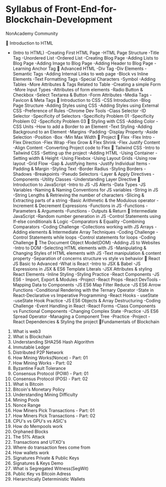 # Syllabus of Front-End-for-Blockchain-Development
NonAcademy Community

🎯​ Introduction to HTML
- (Intro to HTML)
-Creating First HTML Page
-HTML Page Structure
-Title Tag
-Unordered List
-Ordered List
-Creating Blog Page
-Adding Lists to Blog Page
-Adding Image to Blog Page
-Adding Header to Blog Page
-Learning Anchor Tag
🎯​ Advanced HTML
-Div Tag
-Div Elements
-Semantic Tags
-Adding Internal Links to web page
-Block vs Inline Elements
-Text Formatting Tags
-Special Characters
-Symbol
-Adding Tables
-More Attributes & Tags Related to Table
-Creating a simple Form
-More Input Types
-Attributes of form elements
-Radio Button & Checkbox
-Select Textarea & Button
-Form Attributes
-Media Tags
-Favicon & Meta Tags
🎯​ Introduction to CSS
-CSS Introduction
-Blog Page Structure
-Adding Styles using CSS
-Adding Styles using External CSS
-Preference of Rules
-Chrome Dev Tools
-Class Selector
-ID Selector
-Specificity of Selectors
-Specificity Problem 01
-Specificity Problem 02
-Specificity Problem 03
🎯​ Styling with CSS
-Adding Color
-CSS Units
-How to add a Border to an Element
-Text Styling
-Adding Background to an Element
-Margins
-Padding
-Display Property
-Aside Selection
-Position
-Box
-Min Max Width
🎯​ Project
🎯​ Flex
-Flex Intro
-Flex Direction
-Flex Wrap
-Flex Grow & Flex Shrink
-Flex Justify Content
-Align Content
-Converting Project code to Flex
🎯​ Tailwind CSS
-Intro to Tailwind CSS
-Setting up the project
-Adding HTML
-Using Container
-Setting width & Height
-Using Flexbox
-Using Layout Grids
-Using row layout
-Grid Flow
-Gap & Justifying Items
-Justify Individual Items
-Padding & Margin
-Styling Text
-Border Radius
-Styling Borders
-Shadows
-Breakpoints
-Pseudo Selectors
-Layer & Apply Directives
-Components
-Utility Classes
-Understanding Layer Directive
🎯​ Introduction to JavaScript
-Intro to JS
-JS Alerts
-Data Types
-JS Variables
-Naming & Naming Conventions for JS variables
-String in JS
-String Lengths & Retrieving the number of characters
-Slicing & Extracting parts of a string
-Basic Arithmetic & the Modulous operator
-Increment & Decrement Expressions
-Functions in JS
-Functions - Parameters & Arguments
-Functions - Outputs & Return
🎯​ Intermediate JavaScript
-Random number generation in JS
-Control Statements using If-else conditionals & Logic
-Comparators & Equality
-Combining Comparators
-Coding Challenge
-Collections working with JS Arrays
-Adding elements & Intermediate Array Techniques
-Coding Challenge
-Control Statements while loops
-Control statements for loops
-Coding Challenge
🎯​ The Document Object Model(DOM)
-Adding JS to Websites
-Intro to DOM
-Selecting HTML elements with JS
-Manipulating & Changing Styles of HTML elements with JS
-Text manipulation & content property
-Separation of concerns structure vs style vs behavior
🎯​ React JS Basic to Advanced
-What is React
-Intro to JSX & Babel
-JS Expressions in JSX & ES6 Template Literals
-JSX Attributes & styling React Elements
-Inline Styling
-Styling Practice
-React Components
-JS ES6 - Import, Export & Modules
-Project
-React Props
-React DevTools
-Mapping Data to Components
-JS ES6 Map Filter Reduce
-JS ES6 Arrow Functions
-Conditional Rendering with the Ternary Operator
-State in React-Declarative vs Imperative Programming
-React Hooks - useState
-useState Hook Practice
-JS ES6 Objects & Array Destructuring
-Coding Challenge
-Event Handling in React
-React Forms
-Class Components vs Functional Components
-Changing Complex State
-Practice
-JS ES6 Spread Operator
-Managing a Component Tree
-Practice
-Project
-React Dependencies & Styling the project
🎯​ Fundamentals of Blockchain
1. What is web3
2. What is Blockchain
3. Understanding SHA256 Hash Algorithm
4. Immutable Ledger
5. Distributed P2P Network
6. How Mining Works(Nonce) - Part: 01
7. How Mining Works - Part: 02
8. Byzantine Fault Tolerance
9. Consensus Protocol (POW) - Part: 01
10. Consensus Protocol (POS) - Part: 02
11. What is Bitcoin
12. Bitcoin's Monetary Policy
13. Understanding Mining Difficulty
14. Mining Pools
15. Nonce Range
16. How Miners Pick Transactions - Part: 01
17. How Miners Pick Transactions - Part: 02
18. CPU's vs GPU's vs ASIC's
19. How do Mempools work
20. Orphaned Blocks
21. The 51% Attack
22. Transactions and UTXO's
23. Where do transaction fees come from
24. How wallets work
25. Signatures Private & Public Keys
26. Signatures & Keys Demo
27. What is Segregated Witness(SegWit)
28. Public Key vs Bitcoin Adress
29. Hierarchically Deterministic Wallets
